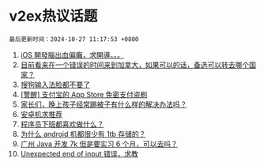 # v2ex热议话题

`最后更新时间：2024-10-27 11:17:53 +0800`

1. [iOS 開發腦出血偏癱，求開導。。。](https://www.v2ex.com/t/1083851)
1. [目前看来在一个错误的时间来到加拿大，如果可以的话，备选可以转去哪个国家？](https://www.v2ex.com/t/1083809)
1. [搜狗输入法脸都不要了](https://www.v2ex.com/t/1083917)
1. [[警醒] 支付宝的 App Store 免密支付盗刷](https://www.v2ex.com/t/1083796)
1. [家长们，晚上孩子经常踢被子有什么样的解决办法吗？](https://www.v2ex.com/t/1083815)
1. [安卓机求推荐](https://www.v2ex.com/t/1083847)
1. [程序员下班都喜欢做什么？](https://www.v2ex.com/t/1083852)
1. [为什么 android 机都很少有 1tb 存储的？](https://www.v2ex.com/t/1083948)
1. [广州 Java 开发 7k 但是要实习 6 个月，可以去吗？](https://www.v2ex.com/t/1083867)
1. [Unexpected end of input 错误，求教](https://www.v2ex.com/t/1083818)

